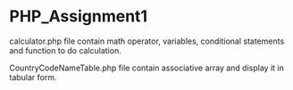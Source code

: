 # PHP_Assignment1
calculator.php file contain math operator, variables, conditional statements and function to do calculation.


CountryCodeNameTable.php file contain associative array and display it in tabular form.
